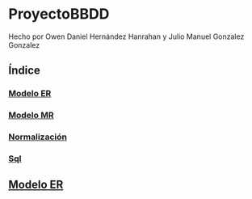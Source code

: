 # ProyectoBBDD

Hecho por Owen Daniel Hernández Hanrahan y Julio Manuel Gonzalez Gonzalez

## Índice

### [Modelo ER](id1)

### [Modelo MR](id2)

### [Normalización](id3)

### [Sql](id4)

## <a href="#id1">Modelo ER</a>
